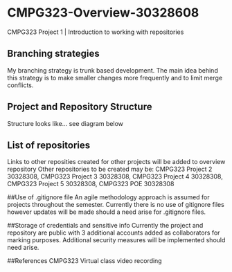 # CMPG323-Overview-30328608
CMPG323 Project 1 | Introduction to working with repositories


## Branching strategies
My branching strategy is trunk based development. The main idea behind this strategy is to make smaller changes more frequently and to limit merge conflicts.


## Project and Repository Structure
Structure looks like... see diagram below

## List of repositories
Links to other reposities created for other projects will be added to overview repository
Other repositories to be created may be: CMPG323 Project 2 30328308, CMPG323 Project 3 30328308, CMPG323 Project 4 30328308, CMPG323 Project 5 30328308, CMPG323 POE 30328308 

##Use of .gitignore file
An agile methodology approach is assumed for projects throughout the semester. Currently there is no use of gitignore files however updates will be made should a need arise for .gitignore files.

##Storage of credentials and sensitive info
Currently the project and repository are public with 3 additional accounts added as collaborators for marking purposes. Additional security measures will be implemented should need arise. 

##References
CMPG323 Virtual class video recording
